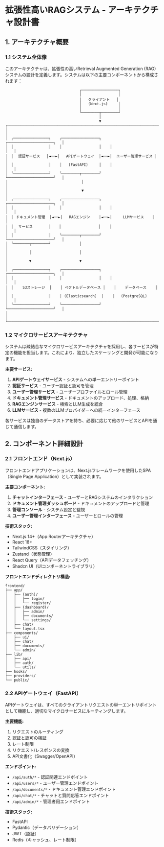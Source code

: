 # 拡張性高いRAGシステム - アーキテクチャ設計書

## 1. アーキテクチャ概要

### 1.1 システム全体像

このアーキテクチャは、拡張性の高いRetrieval Augmented Generation (RAG)システムの設計を定義します。システムは以下の主要コンポーネントから構成されます：

```
                                  ┌─────────────────┐
                                  │                 │
                                  │   クライアント   │
                                  │   (Next.js)     │
                                  │                 │
                                  └────────┬────────┘
                                           │
                                           ▼
┌──────────────────────────────────────────────────────────────────────────┐
│                                                                          │
│  ┌────────────────┐    ┌─────────────────┐    ┌─────────────────────┐   │
│  │                │    │                 │    │                     │   │
│  │  認証サービス   │◄──►│   APIゲートウェイ  │◄──►│  ユーザー管理サービス │   │
│  │                │    │   (FastAPI)     │    │                     │   │
│  └────────────────┘    └────────┬────────┘    └─────────────────────┘   │
│                                  │                                       │
│                                  ▼                                       │
│  ┌────────────────┐    ┌─────────────────┐    ┌─────────────────────┐   │
│  │                │    │                 │    │                     │   │
│  │ ドキュメント管理  │◄──►│   RAGエンジン    │◄──►│     LLMサービス    │   │
│  │  サービス       │    │                 │    │                     │   │
│  │                │    └────────┬────────┘    └─────────────────────┘   │
│  └───────┬────────┘             │                                        │
│          │                      │                                        │
│          ▼                      ▼                                        │
│  ┌────────────────┐    ┌─────────────────┐    ┌─────────────────────┐   │
│  │                │    │                 │    │                     │   │
│  │    S3ストレージ  │    │ ベクトルデータベース │    │    データベース    │   │
│  │                │    │ (Elasticsearch)  │    │   (PostgreSQL)     │   │
│  └────────────────┘    └─────────────────┘    └─────────────────────┘   │
│                                                                          │
└──────────────────────────────────────────────────────────────────────────┘
```

### 1.2 マイクロサービスアーキテクチャ

システムは疎結合なマイクロサービスアーキテクチャを採用し、各サービスが特定の機能を担当します。これにより、独立したスケーリングと開発が可能になります。

**主要サービス:**
1. **APIゲートウェイサービス** - システムへの単一エントリーポイント
2. **認証サービス** - ユーザー認証と認可を管理
3. **ユーザー管理サービス** - ユーザープロファイルとロール管理
4. **ドキュメント管理サービス** - ドキュメントのアップロード、処理、格納
5. **RAGエンジンサービス** - 検索とLLM生成を統合
6. **LLMサービス** - 複数のLLMプロバイダーへの統一インターフェース

各サービスは独自のデータストアを持ち、必要に応じて他のサービスとAPIを通じて通信します。

## 2. コンポーネント詳細設計

### 2.1 フロントエンド（Next.js）

フロントエンドアプリケーションは、Next.jsフレームワークを使用したSPA（Single Page Application）として実装されます。

**主要コンポーネント:**
1. **チャットインターフェース** - ユーザーとRAGシステムのインタラクション
2. **ドキュメント管理ダッシュボード** - ドキュメントのアップロードと管理
3. **管理コンソール** - システム設定と監視
4. **ユーザー管理インターフェース** - ユーザーとロールの管理

**技術スタック:**
- Next.js 14+（App Routerアーキテクチャ）
- React 18+
- TailwindCSS（スタイリング）
- Zustand（状態管理）
- React Query（APIデータフェッチング）
- Shadcn UI（UIコンポーネントライブラリ）

**フロントエンドディレクトリ構造:**
```
frontend/
├── app/
│   ├── (auth)/
│   │   ├── login/
│   │   └── register/
│   ├── (dashboard)/
│   │   ├── admin/
│   │   ├── documents/
│   │   └── settings/
│   ├── chat/
│   └── layout.tsx
├── components/
│   ├── ui/
│   ├── chat/
│   ├── documents/
│   └── admin/
├── lib/
│   ├── api/
│   ├── auth/
│   └── utils/
├── hooks/
├── providers/
└── public/
```

### 2.2 APIゲートウェイ（FastAPI）

APIゲートウェイは、すべてのクライアントリクエストの単一エントリポイントとして機能し、適切なマイクロサービスにルーティングします。

**主要機能:**
1. リクエストのルーティング
2. 認証と認可の検証
3. レート制限
4. リクエスト/レスポンスの変換
5. API文書化（Swagger/OpenAPI）

**エンドポイント:**
- `/api/auth/*` - 認証関連エンドポイント
- `/api/users/*` - ユーザー管理エンドポイント
- `/api/documents/*` - ドキュメント管理エンドポイント
- `/api/chat/*` - チャットと質問応答エンドポイント
- `/api/admin/*` - 管理者用エンドポイント

**技術スタック:**
- FastAPI
- Pydantic（データバリデーション）
- JWT（認証）
- Redis（キャッシュ、レート制限）
